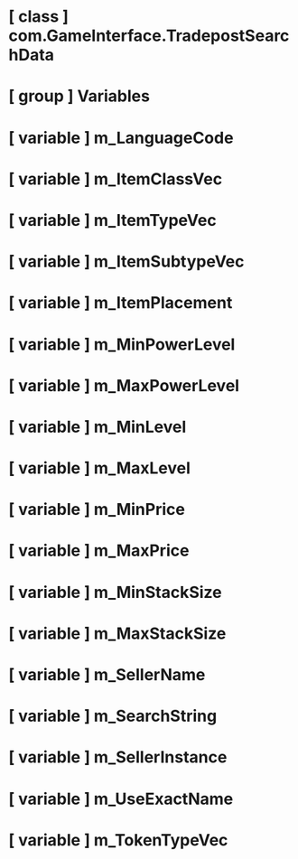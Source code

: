 # [ class ] com.GameInterface.TradepostSearchData

# [ group ] Variables

# [ variable ] m_LanguageCode

# [ variable ] m_ItemClassVec

# [ variable ] m_ItemTypeVec

# [ variable ] m_ItemSubtypeVec

# [ variable ] m_ItemPlacement

# [ variable ] m_MinPowerLevel

# [ variable ] m_MaxPowerLevel

# [ variable ] m_MinLevel

# [ variable ] m_MaxLevel

# [ variable ] m_MinPrice

# [ variable ] m_MaxPrice

# [ variable ] m_MinStackSize

# [ variable ] m_MaxStackSize

# [ variable ] m_SellerName

# [ variable ] m_SearchString

# [ variable ] m_SellerInstance

# [ variable ] m_UseExactName

# [ variable ] m_TokenTypeVec

